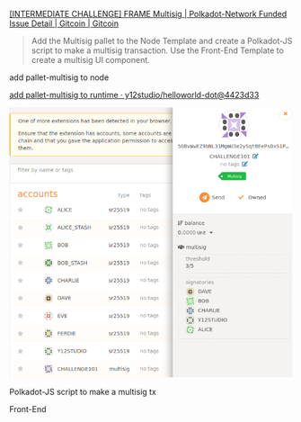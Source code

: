 [[INTERMEDIATE CHALLENGE] FRAME Multisig | Polkadot-Network Funded Issue Detail | Gitcoin | Gitcoin](https://gitcoin.co/issue/Polkadot-Network/hello-world-by-polkadot/8/100023934)


> Add the Multisig pallet to the Node Template and create a Polkadot-JS script to make a multisig transaction. Use the Front-End Template to create a multisig UI component.

add pallet-multisig to node

[add pallet-multisig to runtime · y12studio/helloworld-dot@4423d33](https://github.com/y12studio/helloworld-dot/commit/4423d33e384e72f69f5f2c02d0b6a70571cb1110)

![img](multisig-account.png)

Polkadot-JS script to make a multisig tx



Front-End 


